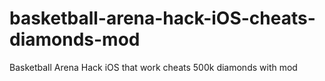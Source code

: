 # basketball-arena-hack-iOS-cheats-diamonds-mod
Basketball Arena Hack iOS that work cheats 500k diamonds with mod
